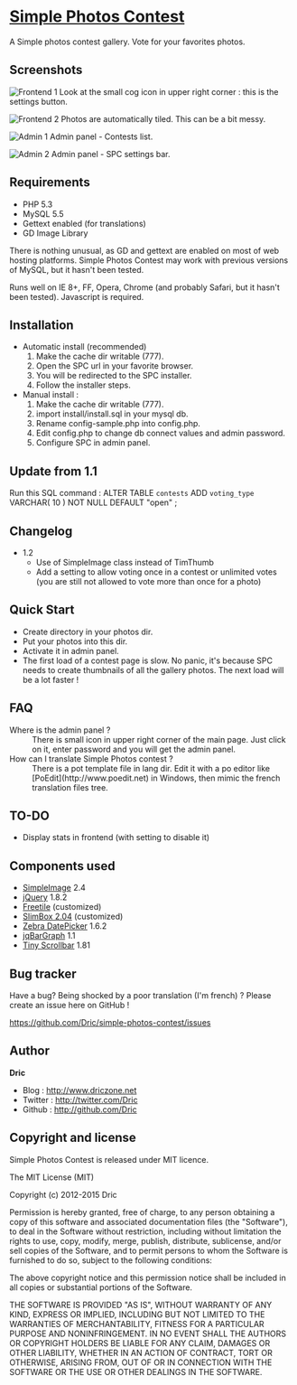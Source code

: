[Simple Photos Contest](https://github.com/Dric/simple-photos-contest)
==========

A Simple photos contest gallery. Vote for your favorites photos.

Screenshots
-----------
![Frontend 1](https://raw.github.com/Dric/simple-photos-contest/master/install/img/front1.jpg "Frontend 1")
Look at the small cog icon in upper right corner : this is the settings button.

![Frontend 2](https://raw.github.com/Dric/simple-photos-contest/master/install/img/front2.jpg "Frontend 2")
Photos are automatically tiled. This can be a bit messy.

![Admin 1](https://raw.github.com/Dric/simple-photos-contest/master/install/img/admin1.jpg "Admin 1")
Admin panel - Contests list.

![Admin 2](https://raw.github.com/Dric/simple-photos-contest/master/install/img/admin2.jpg "Admin 2")
Admin panel - SPC settings bar.

Requirements
------------

+ PHP 5.3
+ MySQL 5.5
+ Gettext enabled (for translations)
+ GD Image Library

There is nothing unusual, as GD and gettext are enabled on most of web hosting platforms. Simple Photos Contest may work with previous versions of MySQL, but it hasn't been tested.

Runs well on IE 8+, FF, Opera, Chrome (and probably Safari, but it hasn't been tested). Javascript is required.

Installation
------------
* Automatic install (recommended)
	1. Make the cache dir writable (777).
	2. Open the SPC url in your favorite browser.
	3. You will be redirected to the SPC installer.
	4. Follow the installer steps.
* Manual install : 
	1. Make the cache dir writable (777).
	2. import install/install.sql in your mysql db.
	3. Rename config-sample.php into config.php.
	4. Edit config.php to change db connect values and admin password.
	5. Configure SPC in admin panel.


Update from 1.1
---------------
Run this SQL command :
    ALTER TABLE `contests` ADD `voting_type` VARCHAR( 10 ) NOT NULL DEFAULT "open" ;

Changelog
---------
* 1.2
  - Use of SimpleImage class instead of TimThumb
  - Add a setting to allow voting once in a contest or unlimited votes (you are still not allowed to vote more than once for a photo)

Quick Start
-----------

+ Create directory in your photos dir.
+ Put your photos into this dir.
+ Activate it in admin panel.
+ The first load of a contest page is slow. No panic, it's because SPC needs to create thumbnails of all the gallery photos. The next load will be a lot faster !

FAQ
---

<dl>
	<dt>Where is the admin panel ?</dt>
	<dd>There is small icon in upper right corner of the main page. Just click on it, enter password and you will get the admin panel.</dd>
	<dt>How can I translate Simple Photos contest ?</dt>
	<dd>There is a pot template file in lang dir. Edit it with a po editor like [PoEdit](http://www.poedit.net) in Windows, then mimic the french translation files tree.</dd>
</dl>

TO-DO
-----

+ Display stats in frontend (with setting to disable it)

Components used
---------------

+ [SimpleImage](https://github.com/claviska/SimpleImage) 2.4
+ [jQuery](http://jquery.com) 1.8.2
+ [Freetile](https://github.com/yconst/Freetile) (customized)
+ [SlimBox 2.04](http://www.digitalia.be/software/slimbox2) (customized)
+ [Zebra DatePicker](http://stefangabos.ro/jquery/zebra-datepicker/) 1.6.2
+ [jqBarGraph](http://workshop.rs/jqbargraph/) 1.1
+ [Tiny Scrollbar](http://baijs.nl/tinyscrollbar/) 1.81

Bug tracker
-----------

Have a bug? Being shocked by a poor translation (I'm french) ? Please create an issue here on GitHub !

<https://github.com/Dric/simple-photos-contest/issues>


Author
-------

**Dric**

+ Blog : <http://www.driczone.net>
+ Twitter : <http://twitter.com/Dric>
+ Github : <http://github.com/Dric>


Copyright and license
---------------------

Simple Photos Contest is released under MIT licence.

The MIT License (MIT)

Copyright (c) 2012-2015 Dric

Permission is hereby granted, free of charge, to any person obtaining a copy of this software and associated documentation files (the "Software"),
to deal in the Software without restriction, including without limitation the rights to use, copy, modify, merge, publish, distribute, sublicense, and/or sell copies of the Software,
and to permit persons to whom the Software is furnished to do so, subject to the following conditions:

The above copyright notice and this permission notice shall be included in all copies or substantial portions of the Software.

THE SOFTWARE IS PROVIDED "AS IS", WITHOUT WARRANTY OF ANY KIND, EXPRESS OR IMPLIED, INCLUDING BUT NOT LIMITED TO THE WARRANTIES OF MERCHANTABILITY, FITNESS FOR A PARTICULAR PURPOSE AND NONINFRINGEMENT.
IN NO EVENT SHALL THE AUTHORS OR COPYRIGHT HOLDERS BE LIABLE FOR ANY CLAIM, DAMAGES OR OTHER LIABILITY, WHETHER IN AN ACTION OF CONTRACT, TORT OR OTHERWISE, ARISING FROM, OUT OF OR IN CONNECTION WITH THE SOFTWARE OR THE USE OR OTHER DEALINGS IN THE SOFTWARE.